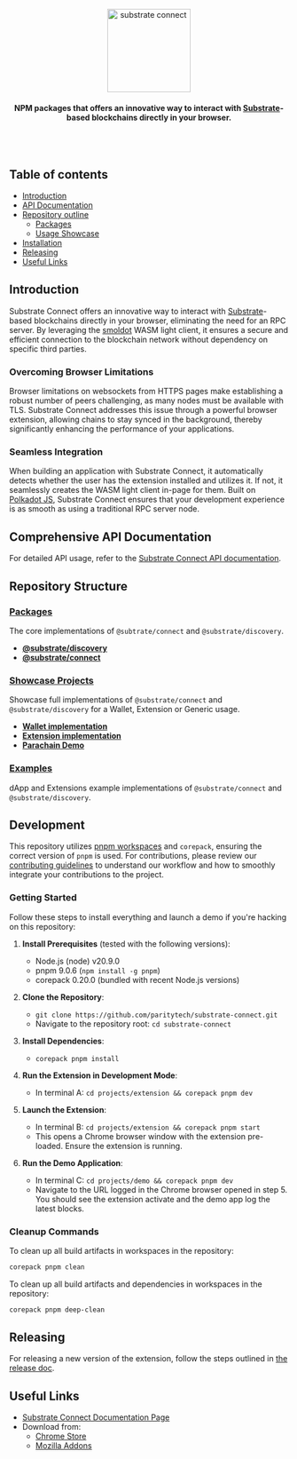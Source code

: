 
<br /><br />

<div align="center">
   <img height="150" style="object-fit: contain" src="https://substrate.io/img/substrate_og.png" alt="substrate connect">
  <h4 align="center"> NPM packages that offers an innovative way to interact with <a href="https://substrate.dev/">Substrate</a>-based blockchains directly in your browser.</h4>
</div>

<br /><br />

## Table of contents

- [Introduction](#introduction)
- [API Documentation](#comprehensive-api-documentation)
- [Repository outline](#repository-structure)
   - [Packages](#packages)
   - [Usage Showcase](#showcase-projects)
- [Installation](#development)
- [Releasing](#releasing)
- [Useful Links](#useful-links)

## Introduction

Substrate Connect offers an innovative way to interact with [Substrate](https://substrate.dev/)-based blockchains directly in your browser, eliminating the need for an RPC server. By leveraging the [smoldot](https://github.com/smol-dot/smoldot) WASM light client, it ensures a secure and efficient connection to the blockchain network without dependency on specific third parties.

### Overcoming Browser Limitations

Browser limitations on websockets from HTTPS pages make establishing a robust number of peers challenging, as many nodes must be available with TLS. 
Substrate Connect addresses this issue through a powerful browser extension, allowing chains to stay synced in the background, thereby significantly enhancing the performance of your applications.

### Seamless Integration

When building an application with Substrate Connect, it automatically detects whether the user has the extension installed and utilizes it. If not, it seamlessly creates the WASM light client in-page for them. Built on [Polkadot JS](https://polkadot.js.org/docs/api), Substrate Connect ensures that your development experience is as smooth as using a traditional RPC server node.

## Comprehensive API Documentation

For detailed API usage, refer to the [Substrate Connect API documentation](https://paritytech.github.io/substrate-connect/api/).

## Repository Structure

### [Packages](./packages/README.md)
   The core implementations of `@subtrate/connect` and `@substrate/discovery`. 
   - **[@substrate/discovery](./packages/discovery/)**
   - **[@substrate/connect](./packages/connect/)**

### [Showcase Projects](./projects/)

   Showcase full implementations of `@substrate/connect` and `@substrate/discovery` for a Wallet, Extension or Generic usage.

   - **[Wallet implementation](./projects/wallet-template/)**
   - **[Extension implementation](./projects/extension/)**
   - **[Parachain Demo](./projects/demo)**


### [Examples](./examples/)
   dApp and Extensions example implementations of `@substrate/connect` and `@substrate/discovery`. 

## Development

This repository utilizes [pnpm workspaces](https://pnpm.io/workspaces) and `corepack`, ensuring the correct version of `pnpm` is used. For contributions, please review our [contributing guidelines](./CONTRIBUTING.md) to understand our workflow and how to smoothly integrate your contributions to the project.

### Getting Started

Follow these steps to install everything and launch a demo if you're hacking on this repository:

1. **Install Prerequisites** (tested with the following versions):
   - Node.js (node) v20.9.0
   - pnpm 9.0.6 (`npm install -g pnpm`)
   - corepack 0.20.0 (bundled with recent Node.js versions)
   
2. **Clone the Repository**:
   - `git clone https://github.com/paritytech/substrate-connect.git`
   - Navigate to the repository root: `cd substrate-connect`
   
3. **Install Dependencies**:
   - `corepack pnpm install`
   
4. **Run the Extension in Development Mode**:
   - In terminal A: `cd projects/extension && corepack pnpm dev`
   
5. **Launch the Extension**:
   - In terminal B: `cd projects/extension && corepack pnpm start`
   - This opens a Chrome browser window with the extension pre-loaded. Ensure 
   the extension is running.
   
6. **Run the Demo Application**:
   - In terminal C: `cd projects/demo && corepack pnpm dev`
   - Navigate to the URL logged in the Chrome browser opened in step 5. You should see the extension activate and the demo app log the latest blocks.

### Cleanup Commands

To clean up all build artifacts in workspaces in the repository:
```bash
corepack pnpm clean
```

To clean up all build artifacts and dependencies in workspaces in the repository:
```bash
corepack pnpm deep-clean
```

## Releasing

For releasing a new version of the extension, follow the steps outlined in 
[the release doc](./DEPLOY-RELEASE.md).

## Useful Links

- [Substrate Connect Documentation Page](https://substrate.io/developers/substrate-connect/)
- Download from:
  - [Chrome Store](https://chrome.google.com/webstore/detail/substrate-connect-extensi/khccbhhbocaaklceanjginbdheafklai)
  - [Mozilla Addons](https://addons.mozilla.org/en-US/firefox/addon/substrate-connect/)
